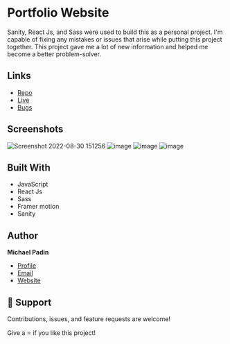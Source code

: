 # Portfolio Website

<p align="left">Sanity, React Js, and Sass were used to build this as a personal project. I'm capable of fixing any mistakes or issues that arise while putting this project together. This project gave me a lot of new information and helped me become a better problem-solver.

## Links
- [Repo](https://github.com/michael-padin/portfolio-website "Portfolio Website Repo")
- [Live](https://michaelpadin.netlify.app/ "Live View")
- [Bugs](https://github.com/michael-padin/tiktok-clone/issues "Issues Page")

## Screenshots
![Screenshot 2022-08-30 151256](https://user-images.githubusercontent.com/75446003/187373862-ac757ef0-b2b0-4fdf-8f48-e48689004141.png)
![image](https://user-images.githubusercontent.com/75446003/187374922-823c190d-c970-454a-b141-9ef8bbd5459f.png)
![image](https://user-images.githubusercontent.com/75446003/187375099-d7a41727-fffe-442b-b3dc-09d4ac7a18e7.png)
![image](https://user-images.githubusercontent.com/75446003/187375355-ba877611-8240-4b5a-9898-1521b71a6c01.png)

## Built With

- JavaScript
- React Js
- Sass
- Framer motion
- Sanity 



## Author

**Michael Padin**

- [Profile](https://github.com/michael-padin "Michael Padin")
- [Email](mailto:padinmichael201@gmail.com?subject=Hi "Hi!")
- [Website](https://michaelpadin.netlify.app "Welcome")

## 🤝 Support

Contributions, issues, and feature requests are welcome!

Give a ⭐️ if you like this project!







